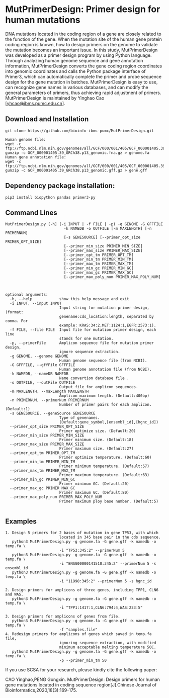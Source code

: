 # MutPrimerDesign: Primer design for human mutations

DNA mutations located in the coding region of a gene are closely related to the function of the gene. When the mutation site of the human gene protein coding region is known, how to design primers on the genome to validate the mutation becomes an important issue. In this study, MutPrimerDesign was developed as a primer design program by using Python language. Through analyzing human genome sequence and gene annotation information, MutPrimerDesign converts the gene coding region coordinates into genomic coordinates and calls the Python package interface of Primer3, which can automatically complete the primer and probe sequence design for the gene mutation in batches. MutPrimerDesign is easy to use, can recognize gene names in various databases, and can modify the general parameters of primers, thus achieving rapid adjustment of primers.
MutPrimerDesign is maintained by Yinghao Cao [yhcao@ibms.pumc.edu.cn].
## Download and Installation
```
git clone https://github.com/bioinfo-ibms-pumc/MutPrimerDesign.git

Human genome file:
wget -c ftp://ftp.ncbi.nlm.nih.gov/genomes/all/GCF/000/001/405/GCF_000001405.39_GRCh38.p13/GCF_000001405.39_GRCh38.p13_genomic.fna.gz
gunzip -c GCF_000001405.39_GRCh38.p13_genomic.fna.gz > genome.fa
Human gene annotation file:
wget -c ftp://ftp.ncbi.nlm.nih.gov/genomes/all/GCF/000/001/405/GCF_000001405.39_GRCh38.p13/GCF_000001405.39_GRCh38.p13_genomic.gff.gz
gunzip -c GCF_000001405.39_GRCh38.p13_genomic.gff.gz > gene.gff

```

## Dependency package installation:
```
pip3 install biopython pandas primer3-py

```
## Command Lines

```  
MutPrimerDesign.py [-h] (-i INPUT | -f FILE | -p) -g GENOME -G GFFFILE
                          -k NAMEDB -o OUTFILE [-m MAXLENGTH] [-n PRIMERNUM]
                          [-s GENESOURCE] [--primer_opt_size PRIMER_OPT_SIZE]
                          [--primer_min_size PRIMER_MIN_SIZE]
                          [--primer_max_size PRIMER_MAX_SIZE]
                          [--primer_opt_tm PRIMER_OPT_TM]
                          [--primer_min_tm PRIMER_MIN_TM]
                          [--primer_max_tm PRIMER_MAX_TM]
                          [--primer_min_gc PRIMER_MIN_GC]
                          [--primer_max_gc PRIMER_MAX_GC]
                          [--primer_max_poly_num PRIMER_MAX_POLY_NUM]

        

optional arguments:
  -h, --help            show this help message and exit
  -i INPUT, --input INPUT
                        Input string for mutation primer design, (format:
                        genename:cds_location:length, separated by comma. For
                        example: KRAS:34:2,MET:1124:1,EGFR:2573:1).
  -f FILE, --file FILE  Input file for mutation primer design, each line
                        stands for one mutation.
  -p, --primerFile      Amplicon sequence file for mutation primer design,
                        ignore sequence extraction.
  -g GENOME, --genome GENOME
                        Human genome sequence file (from NCBI).
  -G GFFFILE, --gffFile GFFFILE
                        Human genome annotation file (from NCBI).
  -k NAMEDB, --nameDB NAMEDB
                        Name convertion database file .
  -o OUTFILE, --outFile OUTFILE
                        Output file for amplicon sequences.
  -m MAXLENGTH, --maxLength MAXLENGTH
                        Amplicon maximum length. (Default:400bp)
  -n PRIMERNUM, --primerNum PRIMERNUM
                        Number of primer pairs for each amplicon. (Default:1)
  -s GENESOURCE, --geneSource GENESOURCE
                        Type of genenames.
                        (Default:gene_symbol,[ensembl_id],[hgnc_id])
  --primer_opt_size PRIMER_OPT_SIZE
                        Primer optimize size. (Default:20)
  --primer_min_size PRIMER_MIN_SIZE
                        Primer minimum size. (Default:18)
  --primer_max_size PRIMER_MAX_SIZE
                        Primer maximum size. (Default:27)
  --primer_opt_tm PRIMER_OPT_TM
                        Primer optimize temperature. (Default:60)
  --primer_min_tm PRIMER_MIN_TM
                        Primer minimum temperature. (Default:57)
  --primer_max_tm PRIMER_MAX_TM
                        Primer maximum temperature. (Default:63)
  --primer_min_gc PRIMER_MIN_GC
                        Primer minimum GC. (Default:20)
  --primer_max_gc PRIMER_MAX_GC
                        Primer maximum GC. (Default:80)
  --primer_max_poly_num PRIMER_MAX_POLY_NUM
                        Primer maximum ploy base number. (Default:5)
  
```
## Examples
```
1. Design 5 primers for 2 bases of mutation in gene TP53, with which 
                        located in 345 base pair in the cds sequence.
   python3 MutPrimerDesign.py -g genome.fa -G gene.gff -k namedb -o temp.fa \
                        -i "TP53:345:2" --primerNum 5
   python3 MutPrimerDesign.py -g genome.fa -G gene.gff -k namedb -o temp.fa \
                        -i "ENSG00000141510:345:2" --primerNum 5 -s ensembl_id
   python3 MutPrimerDesign.py -g genome.fa -G gene.gff -k namedb -o temp.fa \
                        -i "11998:345:2" --primerNum 5 -s hgnc_id
                        
2. Design primers for amplicons of three genes, including TPP1, CLN6 and WAS.
   python3 MutPrimerDesign.py -g genome.fa -G gene.gff -k namedb -o temp.fa \
                        -i "TPP1:1417:1,CLN6:794:4,WAS:223:5"
                        
3. Design primers for amplicons of genes from file.
   python3 MutPrimerDesign.py -g genome.fa -G gene.gff -k namedb -o temp.fa \
                        -f "samples.file"
4. Redesign primers for amplicons of genes which saved in temp.fa file, 
                        ignoring sequence extraction, with modified 
                        minimum acceptable melting temperature 50C.
   python3 MutPrimerDesign.py -g genome.fa -G gene.gff -k namedb -o temp.fa \
                        -p --primer_min_tm 50

```

If you use SCSA for your research, please kindly cite the following paper:

CAO Yinghao,PENG Gongxin. MutPrimerDesign: Design primers for human gene mutations located in coding 
                          sequence region[J].Chinese Journal of Bioinformatics,2020,18(3):169-175.
